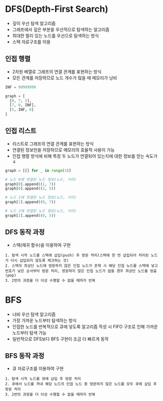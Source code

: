 
# DFS(Depth-First Search)
- 깊이 우선 탐색 알고리즘
- 그래프에서 깊은 부분을 우선적으로 탐색하는 알고리즘
- 최대한 멀리 있는 노드를 우선으로 탐색하는 방식
- 스택 자료구조를 이용

## 인접 행렬
- 2차원 배열로 그래프의 연결 관계를 표현하는 방식
- 모든 관계를 저장하므로 노드 개수가 많을 때 메모리가 낭비
~~~python
INF = 99999999

graph = [
  [0, 7, 5],
  [7, 0, INF],
  [5, INF, 0]
]

~~~

## 인접 리스트
- 리스트로 그래프의 연결 관계를 표현하는 방식
- 연결된 정보만을 저장하므로 메모리의 효율적 사용이 가능
- 인접 행렬 방식에 비해 특정 두 노드가 연결되어 있는지에 대한 정보를 얻는 속도가 ↓
~~~python
graph = [[] for _ in range(3)]

# 노드 0에 연결된 노드 정보(노드, 거리)
graph[0].append((1, 7))
graph[0].append((2, 5))

# 노드 1에 연결된 노드 정보(노드, 거리)
graph[1].append((0, 7))

# 노드 2에 연결된 노드 정보(노드, 거리)
graph[2].append((0, 5))

~~~

## DFS 동작 과정
- 스택(재귀 함수)을 이용하여 구현
~~~
1. 탐색 시작 노드를 스택에 삽입(push) 후 방문 처리(스택에 한 번 삽입되어 처리된 노드가 다시 삽입되지 않도록 체크하는 것)
2. 스택의 최상단 노드에 방문하지 않은 인접 노드가 존재 시 해당 인접 노드를 스택에 넣고 번호가 낮은 순서부터 방문 처리, 방문하지 않은 인접 노드가 없을 경우 최상단 노드를 방출(pop)
3. 2번의 과정을 더 이상 수행할 수 없을 때까지 반복
~~~

# BFS
- 너비 우선 탐색 알고리즘
- 가장 가까운 노드부터 탐색하는 방식
- 인접한 노드를 반복적으로 큐에 넣도록 알고리즘 작성 시 FIFO 구조로 인해 가까운 노드부터 탐색 가능
- 일반적으로 DFS보다 BFS 구현이 조금 더 빠르게 동작

## BFS 동작 과정
- 큐 자료구조를 이용하여 구현
~~~
1. 탐색 시작 노드를 큐에 삽입 후 방문 처리
2. 큐에서 노드를 꺼내 해당 노드의 인접 노드 중 방문하지 않은 노드를 모두 큐에 삽입 후 방문 처리
3. 2번의 과정을 더 이상 수행할 수 없을 때까지 반복
~~~
